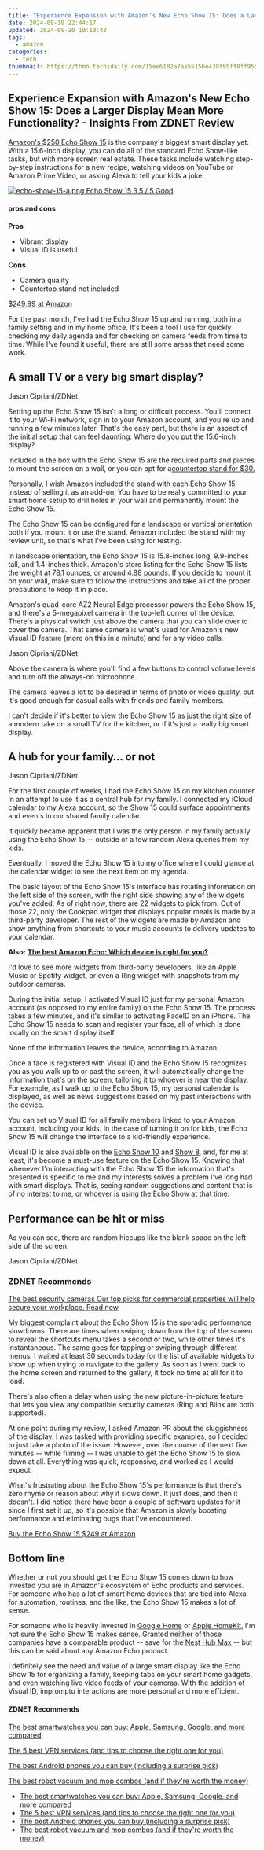 ```yaml
---
title: "Experience Expansion with Amazon's New Echo Show 15: Does a Larger Display Mean More Functionality? - Insights From ZDNET Review"
date: 2024-09-19 22:44:17
updated: 2024-09-20 10:10:43
tags:
  - amazon
categories:
  - tech
thumbnail: https://thmb.techidaily.com/15ee6182a7ae55156e438f95ff8ff955ef45d4a10c7ff62232ae9db51867c536.jpg
---
```


## Experience Expansion with Amazon's New Echo Show 15: Does a Larger Display Mean More Functionality? - Insights From ZDNET Review

[Amazon's $250 Echo Show 15](https://buy.geni.us/Proxy.ashx?TSID=368250&GR%5FURL=https%3A%2F%2Fwww.amazon.com%2Fintroducing-echo-show-15-smart-display-with-alexa%2Fdp%2FB08MQLDFF6%3Ftag%3Dzd-buy-button-20%26ascsubtag%3D%5F%5FCOM%5FCLICK%5FID%5F%5F%7Cd9c365c3-81bc-46a2-b117-5a131e0949c4%7Cdtp&dtb=1) is the company's biggest smart display yet. With a 15.6-inch display, you can do all of the standard Echo Show-like tasks, but with more screen real estate. These tasks include watching step-by-step instructions for a new recipe, watching videos on YouTube or Amazon Prime Video, or asking Alexa to tell your kids a joke. 

[![echo-show-15-a.png](https://www.zdnet.com/a/img/2021/09/28/3e06c9aa-2437-424f-a54e-c6ca575e546f/echo-show-15-a.png) Echo Show 15 3.5 / 5  Good](https://buy.geni.us/Proxy.ashx?TSID=368250&GR%5FURL=https%3A%2F%2Fwww.amazon.com%2Fintroducing-echo-show-15-smart-display-with-alexa%2Fdp%2FB08MQLDFF6%3Ftag%3Dzd-buy-button-20%26ascsubtag%3D%5F%5FCOM%5FCLICK%5FID%5F%5F%7Cd9c365c3-81bc-46a2-b117-5a131e0949c4%7Cdtp&dtb=1) 

#### pros and cons

**Pros** 
* Vibrant display
* Visual ID is useful

**Cons** 
* Camera quality
* Countertop stand not included

[$249.99 at Amazon](https://buy.geni.us/Proxy.ashx?TSID=368250&GR%5FURL=https%3A%2F%2Fwww.amazon.com%2Fintroducing-echo-show-15-smart-display-with-alexa%2Fdp%2FB08MQLDFF6%3Ftag%3Dzd-buy-button-20%26ascsubtag%3D%5F%5FCOM%5FCLICK%5FID%5F%5F%7Cd9c365c3-81bc-46a2-b117-5a131e0949c4%7Cdtp&dtb=1)

For the past month, I've had the Echo Show 15 up and running, both in a family setting and in my home office. It's been a tool I use for quickly checking my daily agenda and for checking on camera feeds from time to time. While I've found it useful, there are still some areas that need some work. 

## **A small TV or a very big smart display?**

Jason Cipriani/ZDNet

  
Setting up the Echo Show 15 isn't a long or difficult process. You'll connect it to your Wi-Fi network, sign in to your Amazon account, and you're up and running a few minutes later. That's the easy part, but there is an aspect of the initial setup that can feel daunting: Where do you put the 15.6-inch display? 

Included in the box with the Echo Show 15 are the required parts and pieces to mount the screen on a wall, or you can opt for a[countertop stand for $30.](https://buy.geni.us/Proxy.ashx?TSID=368250&GR%5FURL=https%3A%2F%2Fwww.amazon.com%2FMade-Amazon-Tilt-Stand-Echo%2Fdp%2FB099LF68JS%3Ftag%3Dzd-buy-button-20%26ascsubtag%3D%5F%5FCOM%5FCLICK%5FID%5F%5F%7Cd9c365c3-81bc-46a2-b117-5a131e0949c4%7Cdtp&dtb=1)

Personally, I wish Amazon included the stand with each Echo Show 15 instead of selling it as an add-on. You have to be really committed to your smart home setup to drill holes in your wall and permanently mount the Echo Show 15\. 

The Echo Show 15 can be configured for a landscape or vertical orientation both if you mount it or use the stand. Amazon included the stand with my review unit, so that's what I've been using for testing. 

In landscape orientation, the Echo Show 15 is 15.8-inches long, 9.9-inches tall, and 1.4-inches thick. Amazon's store listing for the Echo Show 15 lists the weight at 78.1 ounces, or around 4.88 pounds. If you decide to mount it on your wall, make sure to follow the instructions and take all of the proper precautions to keep it in place. 

Amazon's quad-core AZ2 Neural Edge processor powers the Echo Show 15, and there's a 5-megapixel camera in the top-left corner of the device. There's a physical switch just above the camera that you can slide over to cover the camera. That same camera is what's used for Amazon's new Visual ID feature (more on this in a minute) and for any video calls. 

Jason Cipriani/ZDNet

Above the camera is where you'll find a few buttons to control volume levels and turn off the always-on microphone. 

The camera leaves a lot to be desired in terms of photo or video quality, but it's good enough for casual calls with friends and family members. 

I can't decide if it's better to view the Echo Show 15 as just the right size of a modern take on a small TV for the kitchen, or if it's just a really big smart display. 

## **A hub for your family… or not**

Jason Cipriani/ZDNet

For the first couple of weeks, I had the Echo Show 15 on my kitchen counter in an attempt to use it as a central hub for my family. I connected my iCloud calendar to my Alexa account, so the Show 15 could surface appointments and events in our shared family calendar. 

It quickly became apparent that I was the only person in my family actually using the Echo Show 15 -- outside of a few random Alexa queries from my kids. 

Eventually, I moved the Echo Show 15 into my office where I could glance at the calendar widget to see the next item on my agenda. 

The basic layout of the Echo Show 15's interface has rotating information on the left side of the screen, with the right side showing any of the widgets you've added. As of right now, there are 22 widgets to pick from. Out of those 22, only the Cookpad widget that displays popular meals is made by a third-party developer. The rest of the widgets are made by Amazon and show anything from shortcuts to your music accounts to delivery updates to your calendar. 

**Also:** [**The best Amazon Echo: Which device is right for you?**](https://www.zdnet.com/article/best-echo/)

I'd love to see more widgets from third-party developers, like an Apple Music or Spotify widget, or even a Ring widget with snapshots from my outdoor cameras. 

During the initial setup, I activated Visual ID just for my personal Amazon account (as opposed to my entire family) on the Echo Show 15\. The process takes a few minutes, and it's similar to activating FaceID on an iPhone. The Echo Show 15 needs to scan and register your face, all of which is done locally on the smart display itself. 

None of the information leaves the device, according to Amazon. 

Once a face is registered with Visual ID and the Echo Show 15 recognizes you as you walk up to or past the screen, it will automatically change the information that's on the screen, tailoring it to whoever is near the display. For example, as I walk up to the Echo Show 15, my personal calendar is displayed, as well as news suggestions based on my past interactions with the device. 

You can set up Visual ID for all family members linked to your Amazon account, including your kids. In the case of turning it on for kids, the Echo Show 15 will change the interface to a kid-friendly experience. 

Visual ID is also available on the [Echo Show 10](https://buy.geni.us/Proxy.ashx?TSID=368250&GR%5FURL=https%3A%2F%2Fwww.amazon.com%2Fecho-show-10%2Fdp%2FB07VHZ41L8%2F%3Ftag%3Dzd-buy-button-20%26ascsubtag%3D%5F%5FCOM%5FCLICK%5FID%5F%5F%7Cd9c365c3-81bc-46a2-b117-5a131e0949c4%7Cdtp&dtb=1) and [Show 8](https://buy.geni.us/Proxy.ashx?TSID=368250&GR%5FURL=https%3A%2F%2Fwww.amazon.com%2FEcho-Show-8-2nd-Gen-2021-release%2Fdp%2FB084DCJKSL%2F%3Ftag%3Dzd-buy-button-20%26ascsubtag%3D%5F%5FCOM%5FCLICK%5FID%5F%5F%7Cd9c365c3-81bc-46a2-b117-5a131e0949c4%7Cdtp&dtb=1), and, for me at least, it's become a must-use feature on the Echo Show 15\. Knowing that whenever I'm interacting with the Echo Show 15 the information that's presented is specific to me and my interests solves a problem I've long had with smart displays. That is, seeing random suggestions and content that is of no interest to me, or whoever is using the Echo Show at that time. 

## **Performance can be hit or miss**

As you can see, there are random hiccups like the blank space on the left side of the screen. 

Jason Cipriani/ZDNet

### **ZDNET** Recommends

[The best security cameras Our top picks for commercial properties will help secure your workplace.  Read now](https://www.zdnet.com/article/best-security-camera/)

My biggest complaint about the Echo Show 15 is the sporadic performance slowdowns. There are times when swiping down from the top of the screen to reveal the shortcuts menu takes a second or two, while other times it's instantaneous. The same goes for tapping or swiping through different menus. I waited at least 30 seconds today for the list of available widgets to show up when trying to navigate to the gallery. As soon as I went back to the home screen and returned to the gallery, it took no time at all for it to load. 

There's also often a delay when using the new picture-in-picture feature that lets you view any compatible security cameras (Ring and Blink are both supported). 

At one point during my review, I asked Amazon PR about the sluggishness of the display. I was tasked with providing specific examples, so I decided to just take a photo of the issue. However, over the course of the next five minutes -- while filming -- I was unable to get the Echo Show 15 to slow down at all. Everything was quick, responsive, and worked as I would expect. 

What's frustrating about the Echo Show 15's performance is that there's zero rhyme or reason about why it slows down. It just does, and then it doesn't. I did notice there have been a couple of software updates for it since I first set it up, so it's possible that Amazon is slowly boosting performance and eliminating bugs that I've encountered. 

[Buy the Echo Show 15 $249 at Amazon](https://buy.geni.us/Proxy.ashx?TSID=368250&GR%5FURL=https%3A%2F%2Fwww.amazon.com%2Fintroducing-echo-show-15-smart-display-with-alexa%2Fdp%2FB08MQLDFF6%3Ftag%3Dzd-buy-button-20%26ascsubtag%3D%5F%5FCOM%5FCLICK%5FID%5F%5F%7Cd9c365c3-81bc-46a2-b117-5a131e0949c4%7Cdtp&dtb=1)

## **Bottom line**

Whether or not you should get the Echo Show 15 comes down to how invested you are in Amazon's ecosystem of Echo products and services. For someone who has a lot of smart home devices that are tied into Alexa for automation, routines, and the like, the Echo Show 15 makes a lot of sense. 

For someone who is heavily invested in [Google Home](https://developers.google.com/home) or [Apple HomeKit](https://apple.sjv.io/c/159047/435031/7613?&sharedId=zdnet&u=https%3A%2F%2Fwww.apple.com%2Fshop%2Faccessories%2Fall%2Fhomekit&subId1=zd-%5F%5FCOM%5FCLICK%5FID%5F%5F-dtp), I'm not sure the Echo Show 15 makes sense. Granted neither of those companies have a comparable product -- save for the [Nest Hub Max](https://shop-links.co/link/?url=https%3A%2F%2Fwww.bestbuy.com%2Fsite%2Fnest-hub-max-smart-display-with-google-assistant-chalk%2F6348560.p%3FskuId%3D6348560&publisher_slug=itechdaily19598&exclusive=1) \-- but this can be said about any Amazon Echo product. 

I definitely see the need and value of a large smart display like the Echo Show 15 for organizing a family, keeping tabs on your smart home gadgets, and even watching live video feeds of your cameras. With the addition of Visual ID, impromptu interactions are more personal and more efficient.

#### **ZDNET** Recommends

[The best smartwatches you can buy: Apple, Samsung, Google, and more compared](https://www.zdnet.com/article/best-smartwatch/ "The best smartwatches you can buy: Apple, Samsung, Google, and more compared")

[The 5 best VPN services (and tips to choose the right one for you)](https://www.zdnet.com/article/best-vpn/ "The 5 best VPN services (and tips to choose the right one for you)")

[The best Android phones you can buy (including a surprise pick)](https://www.zdnet.com/article/best-android-phone/ "The best Android phones you can buy (including a surprise pick)")

[The best robot vacuum and mop combos (and if they're worth the money)](https://www.zdnet.com/article/best-robot-vacuum-mop/ "The best robot vacuum and mop combos (and if they're worth the money)")

* [The best smartwatches you can buy: Apple, Samsung, Google, and more compared](https://www.zdnet.com/article/best-smartwatch/ "The best smartwatches you can buy: Apple, Samsung, Google, and more compared")
* [The 5 best VPN services (and tips to choose the right one for you)](https://www.zdnet.com/article/best-vpn/ "The 5 best VPN services (and tips to choose the right one for you)")
* [The best Android phones you can buy (including a surprise pick)](https://www.zdnet.com/article/best-android-phone/ "The best Android phones you can buy (including a surprise pick)")
* [The best robot vacuum and mop combos (and if they're worth the money)](https://www.zdnet.com/article/best-robot-vacuum-mop/ "The best robot vacuum and mop combos (and if they're worth the money)")

<ins class="adsbygoogle"
     style="display:block"
     data-ad-format="autorelaxed"
     data-ad-client="ca-pub-7571918770474297"
     data-ad-slot="1223367746"></ins>



<ins class="adsbygoogle"
     style="display:block"
     data-ad-client="ca-pub-7571918770474297"
     data-ad-slot="8358498916"
     data-ad-format="auto"
     data-full-width-responsive="true"></ins>
